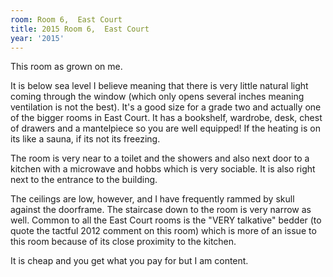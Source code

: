 ```yaml
---
room: Room 6,  East Court
title: 2015 Room 6,  East Court
year: '2015'
---
```


This room as grown on me. 

It is below sea level I believe meaning that there is very little natural light coming through the window (which only opens several inches meaning ventilation is not the best). It's a good size for a grade two and actually one of the bigger rooms in East Court. It has a bookshelf, wardrobe, desk, chest of drawers and a mantelpiece so you are well equipped! If the heating is on its like a sauna, if its not its freezing. 

The room is very near to a toilet and the showers and also next door to a kitchen with a microwave and hobbs which is very sociable. It is also right next to the entrance to the building. 

The ceilings are low, however, and I have frequently rammed by skull against the doorframe. The staircase down to the room is very narrow as well. Common to all the East Court rooms is the "VERY talkative" bedder (to quote the tactful 2012 comment on this room) which is more of an issue to this room because of its close proximity to the kitchen. 

It is cheap and you get what you pay for but I am content.